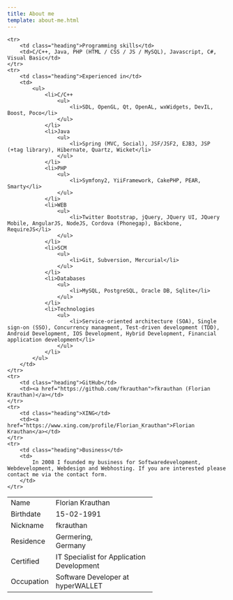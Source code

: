 ```yaml
---
title: About me
template: about-me.html
---
```


<table id="cv" style="width: 66%;">
	<tr>
		<td class="heading">Name</td>
		<td>Florian Krauthan</td>
	</tr>
	<tr>
		<td class="heading">Birthdate</td>
		<td>15-02-1991</td>
	</tr>
	<tr>
		<td class="heading">Nickname</td>
		<td>fkrauthan</td>
	</tr>
	<tr>
		<td class="heading">Residence</td>
		<td>
			Germering,<br />
			Germany
		</td>
	</tr>
	<tr>
		<td class="heading">Certified</td>
		<td>IT Specialist for Application Development</td>
	</tr>
	<tr>
		<td class="heading">Occupation</td>
		<td>Software Developer at hyperWALLET</td>
	</tr>

	<tr>
		<td class="heading">Programming skills</td>
		<td>C/C++, Java, PHP (HTML / CSS / JS / MySQL), Javascript, C#, Visual Basic</td>
	</tr>
	<tr>
		<td class="heading">Experienced in</td>
		<td>
			<ul>
				<li>C/C++
					<ul>
						<li>SDL, OpenGL, Qt, OpenAL, wxWidgets, DevIL, Boost, Poco</li>
					</ul>
				</li>
				<li>Java
					<ul>
						<li>Spring (MVC, Social), JSF/JSF2, EJB3, JSP (+tag library), Hibernate, Quartz, Wicket</li>
					</ul>
				</li>
				<li>PHP
					<ul>
						<li>Symfony2, YiiFramework, CakePHP, PEAR, Smarty</li>
					</ul>
				</li>
				<li>WEB
					<ul>
						<li>Twitter Bootstrap, jQuery, JQuery UI, JQuery Mobile, AngularJS, NodeJS, Cordova (Phonegap), Backbone, RequireJS</li>
					</ul>
				</li>
				<li>SCM
					<ul>
						<li>Git, Subversion, Mercurial</li>
					</ul>
				</li>
				<li>Databases
					<ul>
						<li>MySQL, PostgreSQL, Oracle DB, Sqlite</li>
					</ul>
				</li>
				<li>Technologies
					<ul>
						<li>Service-oriented architecture (SOA), Single sign-on (SSO), Concurrency managment, Test-driven development (TDD), Android Development, IOS Development, Hybrid Development, Financial application development</li>
					</ul>
				</li>
			</ul>
		</td>
	</tr>
	<tr>
		<td class="heading">GitHub</td>
		<td><a href="https://github.com/fkrauthan">fkrauthan (Florian Krauthan)</a></td>
	</tr>
	<tr>
		<td class="heading">XING</td>
		<td><a href="https://www.xing.com/profile/Florian_Krauthan">Florian Krauthan</a></td>
	</tr>
	<tr>
		<td class="heading">Business</td>
		<td>
			In 2008 I founded my business for Softwaredevelopment, Webdevelopment, Webdesign and Webhosting. If you are interested please contact me via the contact form.
		</td>
	</tr>
</table>
